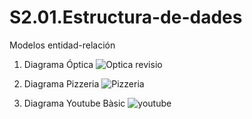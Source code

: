 # S2.01.Estructura-de-dades
Modelos entidad-relación 
1) Diagrama Óptica
![Optica revisio](https://user-images.githubusercontent.com/107498443/193760229-7332dc63-8c80-4dcb-8928-017a4f7279e6.png)


2) Diagrama Pizzeria
![Pizzeria](https://user-images.githubusercontent.com/107498443/192606480-cba9e2ca-a946-4f61-b494-556c274b3205.png)

3) Diagrama Youtube Bàsic
![youtube](https://user-images.githubusercontent.com/107498443/192606814-7181f6f5-d46d-4eb5-9740-af6eb1c87d04.png)
